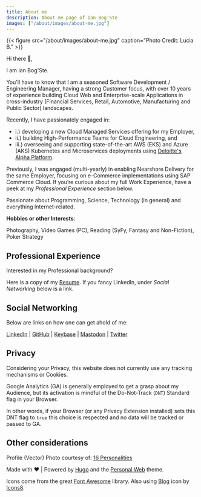 ```yaml
---
title: About me
description: About me page of Ian Bog'Ste
images: ["/about/images/about-me.jpg"]
---
```


{{< figure src="/about/images/about-me.jpg" caption="Photo Credit: Lucia B." >}}

Hi there :wave:,

I am Ian Bog'Ste.

You'll have to know that I am a seasoned Software Development / Engineering Manager, having a strong Customer focus, with over 10 years of experience building Cloud Web and Enterprise-scale Applications in cross-industry (Financial Services, Retail, Automotive, Manufacturing and Public Sector) landscapes.

Recently, I have passionately engaged in:
 - i.) developing a new Cloud Managed Services offering for my Employer,
 - ii.) building High-Performance Teams for Cloud Engineering, and
 - iii.) overseeing and supporting state-of-the-art AWS (EKS) and Azure (AKS) Kubernetes and Microservices deployments using [Deloitte's Alpha Platform](https://www2.deloitte.com/uk/en/pages/financial-services/solutions/alphaplatform.html).

Previously, I was engaged (multi-yearly) in enabling Nearshore Delivery for the same Employer, focusing on e-Commerce implementations using SAP Commerce Cloud. If you’re curious about my full Work Experience, have a peek at my *Professional Experience* section below.

Passionate about Programming, Science, Technology (in general) and everything Internet-related.


**Hobbies or other Interests**:

Photography, Video Games (PC), Reading (SyFy, Fantasy and Non-Fiction), Poker Strategy

## Professional Experience
Interested in my Professional background?

Here is a copy of my [Resume](/documents/2021-08-12-Resume-Bogdan-STEFAN.pdf). If you fancy LinkedIn, under *Social Networking* below is a link.

## Social Networking
Below are links on how one can get ahold of me:

[LinkedIn](https://www.linkedin.com/in/bogste/) | [GitHub](https://github.com/bogste) | [Keybase](https://keybase.io/b0gste) | [Mastodon](https://mstdn.social/@b0gste) | [Twitter](https://twitter.com/b0gste)

## Privacy
Considering your Privacy, this website does not currently use any tracking mechanisms or Cookies.

Google Analytics (GA) is generally employed to get a grasp about my Audience, but its activation is mindful of the Do-Not-Track (`DNT`) Standard flag in your Browser.

In other words, if your Browser (or any Privacy Extension installed) sets this DNT flag to `true` this choice is respected and no data will be tracked or passed to GA.


## Other considerations

Profile (Vector) Photo courtesy of: [16 Personalities](https://www.16personalities.com)

Made with :heart: | Powered by [Hugo](https://gohugo.io/) and the [Personal Web](https://github.com/bjacquemet/personal-web) theme.

Icons come from the great [Font Awesome](https://fontawesome.com/license) library. Also using [Blog](https://icons8.com/icon/18911/blog) icon by [Icons8](https://icons8.com).
